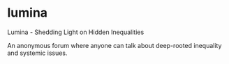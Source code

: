 # lumina
Lumina - Shedding Light on Hidden Inequalities

An anonymous forum where anyone can talk about deep-rooted inequality and systemic issues.
